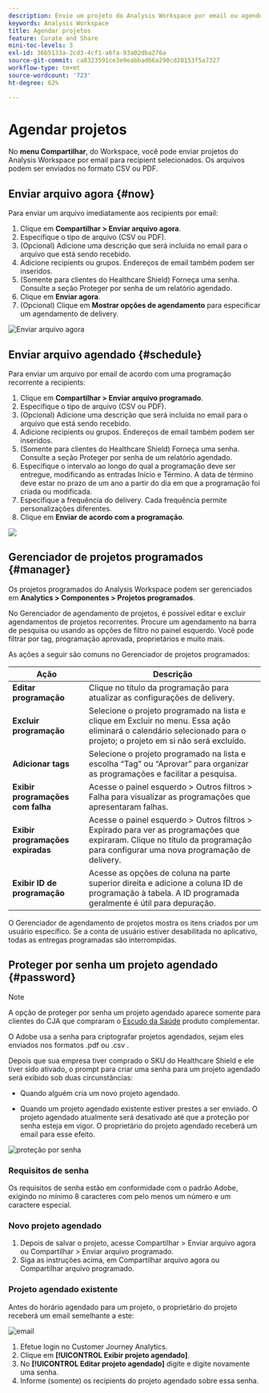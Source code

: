 ```yaml
---
description: Envie um projeto do Analysis Workspace por email ou agende o seu envio.
keywords: Analysis Workspace
title: Agendar projetos
feature: Curate and Share
mini-toc-levels: 3
exl-id: 36b5133a-2cd3-4cf1-a6fa-93a02dba276a
source-git-commit: ca8323591ce3e9eabbad66a290cd28153f5a7327
workflow-type: tm+mt
source-wordcount: '723'
ht-degree: 62%

---
```


# Agendar projetos

No **menu Compartilhar**, do Workspace, você pode enviar projetos do Analysis Workspace por email para recipient selecionados. Os arquivos podem ser enviados no formato CSV ou PDF.

## Enviar arquivo agora {#now}

Para enviar um arquivo imediatamente aos recipients por email:

1. Clique em **Compartilhar > Enviar arquivo agora**.
1. Especifique o tipo de arquivo (CSV ou PDF).
1. (Opcional) Adicione uma descrição que será incluída no email para o arquivo que está sendo recebido.
1. Adicione recipients ou grupos. Endereços de email também podem ser inseridos.
1. (Somente para clientes do Healthcare Shield) Forneça uma senha. Consulte a seção Proteger por senha de um relatório agendado.
1. Clique em **Enviar agora**.
1. (Opcional) Clique em **Mostrar opções de agendamento** para especificar um agendamento de delivery.

![Enviar arquivo agora](assets/send-file-no-scheduling-options.JPG)

## Enviar arquivo agendado {#schedule}

Para enviar um arquivo por email de acordo com uma programação recorrente a recipients:

1. Clique em **Compartilhar > Enviar arquivo programado**.
1. Especifique o tipo de arquivo (CSV ou PDF).
1. (Opcional) Adicione uma descrição que será incluída no email para o arquivo que está sendo recebido.
1. Adicione recipients ou grupos. Endereços de email também podem ser inseridos.
1. (Somente para clientes do Healthcare Shield) Forneça uma senha. Consulte a seção Proteger por senha de um relatório agendado.
1. Especifique o intervalo ao longo do qual a programação deve ser entregue, modificando as entradas Início e Término. A data de término deve estar no prazo de um ano a partir do dia em que a programação foi criada ou modificada.
1. Especifique a frequência do delivery. Cada frequência permite personalizações diferentes.
1. Clique em **Enviar de acordo com a programação**.

![](assets/send-file.JPG)

## Gerenciador de projetos programados {#manager}

Os projetos programados do Analysis Workspace podem ser gerenciados em **Analytics > Componentes > Projetos programados**.

No Gerenciador de agendamento de projetos, é possível editar e excluir agendamentos de projetos recorrentes. Procure um agendamento na barra de pesquisa ou usando as opções de filtro no painel esquerdo. Você pode filtrar por tag, programação aprovada, proprietários e muito mais.

As ações a seguir são comuns no Gerenciador de projetos programados:

| Ação | Descrição |
|---|---|
| **Editar programação** | Clique no título da programação para atualizar as configurações de delivery. |
| **Excluir programação** | Selecione o projeto programado na lista e clique em Excluir no menu. Essa ação eliminará o calendário selecionado para o projeto; o projeto em si não será excluído. |
| **Adicionar tags** | Selecione o projeto programado na lista e escolha “Tag” ou “Aprovar” para organizar as programações e facilitar a pesquisa. |
| **Exibir programações com falha** | Acesse o painel esquerdo > Outros filtros > Falha para visualizar as programações que apresentaram falhas. |
| **Exibir programações expiradas** | Acesse o painel esquerdo > Outros filtros > Expirado para ver as programações que expiraram. Clique no título da programação para configurar uma nova programação de delivery. |
| **Exibir ID de programação** | Acesse as opções de coluna na parte superior direita e adicione a coluna ID de programação à tabela. A ID programada geralmente é útil para depuração. |

O Gerenciador de agendamento de projetos mostra os itens criados por um usuário específico. Se a conta de usuário estiver desabilitada no aplicativo, todas as entregas programadas são interrompidas.

## Proteger por senha um projeto agendado {#password}

>[!NOTE]
>
>A opção de proteger por senha um projeto agendado aparece somente para clientes do CJA que compraram o [Escudo da Saúde](https://experienceleague.adobe.com/docs/blueprints-learn/architecture/vertical-blueprints/healthcare-vertical.html%3Flang%3Den) produto complementar.

O Adobe usa a senha para criptografar projetos agendados, sejam eles enviados nos formatos .pdf ou .csv .

Depois que sua empresa tiver comprado o SKU do Healthcare Shield e ele tiver sido ativado, o prompt para criar uma senha para um projeto agendado será exibido sob duas circunstâncias:

* Quando alguém cria um novo projeto agendado.

* Quando um projeto agendado existente estiver prestes a ser enviado. O projeto agendado atualmente será desativado até que a proteção por senha esteja em vigor. O proprietário do projeto agendado receberá um email para esse efeito.

![proteção por senha](assets/password.png)

### Requisitos de senha

Os requisitos de senha estão em conformidade com o padrão Adobe, exigindo no mínimo 8 caracteres com pelo menos um número e um caractere especial.

### Novo projeto agendado

1. Depois de salvar o projeto, acesse Compartilhar > Enviar arquivo agora ou Compartilhar > Enviar arquivo programado.
1. Siga as instruções acima, em Compartilhar arquivo agora ou Compartilhar arquivo programado.

### Projeto agendado existente

Antes do horário agendado para um projeto, o proprietário do projeto receberá um email semelhante a este:

![email](assets/email-password.png)

1. Efetue login no Customer Journey Analytics.
1. Clique em **[!UICONTROL Exibir projeto agendado]**.
1. No **[!UICONTROL Editar projeto agendado]** digite e digite novamente uma senha.
1. Informe (somente) os recipients do projeto agendado sobre essa senha.


